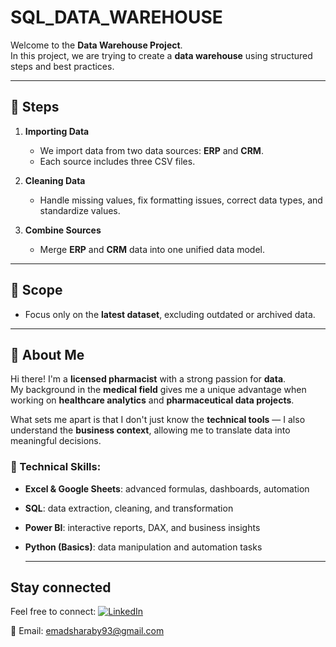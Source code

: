 # SQL_DATA_WAREHOUSE

Welcome to the **Data Warehouse Project**.  
In this project, we are trying to create a **data warehouse** using structured steps and best practices.

---

## 🚀 Steps

1. **Importing Data**  
   - We import data from two data sources: **ERP** and **CRM**.  
   - Each source includes three CSV files.

2. **Cleaning Data**  
   - Handle missing values, fix formatting issues, correct data types, and standardize values.

3. **Combine Sources**  
   - Merge **ERP** and **CRM** data into one unified data model.

---

## 🎯 Scope

- Focus only on the **latest dataset**, excluding outdated or archived data.


---
## 👋 About Me

Hi there! I'm a **licensed pharmacist** with a strong passion for **data**.  
My background in the **medical field** gives me a unique advantage when working on **healthcare analytics** and **pharmaceutical data projects**.

What sets me apart is that I don't just know the **technical tools** — I also understand the **business context**, allowing me to translate data into meaningful decisions.

### 🔧 Technical Skills:
- **Excel & Google Sheets**: advanced formulas, dashboards, automation  
- **SQL**: data extraction, cleaning, and transformation  
- **Power BI**: interactive reports, DAX, and business insights  
- **Python (Basics)**: data manipulation and automation tasks

  ---

## Stay connected
Feel free to connect:
[![LinkedIn](https://img.shields.io/badge/LinkedIn-Profile-blue?logo=linkedin)](https://www.linkedin.com/in/emad-sharaby)

📧 Email: emadsharaby93@gmail.com


